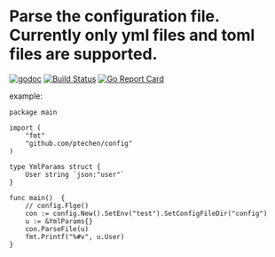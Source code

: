 # Parse the configuration file. Currently only yml files and toml files are supported.

[![godoc](http://img.shields.io/badge/godoc-reference-blue.svg?style=flat)](https://godoc.org/github.com/ptechen/config)
[![Build Status](https://travis-ci.com/ptechen/config.svg?branch=master)](https://travis-ci.com/ptechen/config)
[![Go Report Card](https://goreportcard.com/badge/github.com/ptechen/config)](https://goreportcard.com/report/github.com/ptechen/config)

example:

    package main

    import (
	    "fmt"
	    "github.com/ptechen/config"
    )

    type YmlParams struct {
	    User string `json:"user"`
    }

    func main()  {
        // config.Flge()
	    con := config.New().SetEnv("test").SetConfigFileDir("config")
	    u := &YmlParams{}
	    con.ParseFile(u)
	    fmt.Printf("%#v", u.User)
    }